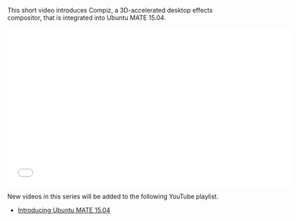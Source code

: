 <!-- 
.. title: Compiz in Ubuntu MATE 15.04
.. slug: compiz-in-ubuntu-mate-vivid-vervet
.. date: 2015-03-13 17:22:00 UTC
.. tags: Ubuntu,MATE,Features,Vivid
.. link: https://www.youtube.com/watch?v=k_nk02XELi4
.. description: 
.. type: text
.. author: Martin Wimpress
-->

This short video introduces Compiz, a 3D-accelerated desktop effects compositor, that is integrated into Ubuntu MATE 15.04.

<div align="center">
<iframe width="640" height="360" src="//www.youtube.com/embed/k_nk02XELi4?html5=1" frameborder="0" allowfullscreen></iframe>
</div>

New videos in this series will be added to the following YouTube playlist.

  * [Introducing Ubuntu MATE 15.04](//www.youtube.com/playlist?list=PLE6KGGrWCFf0-7sVeKHpddNGUPCYTclBR)
